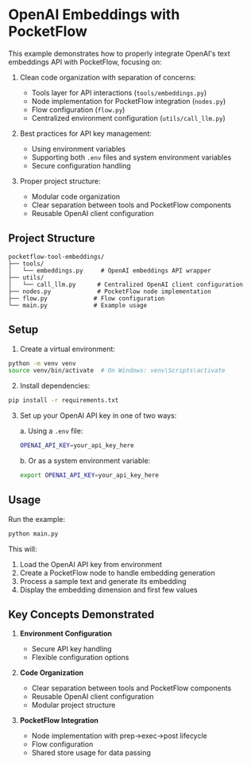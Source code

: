 # OpenAI Embeddings with PocketFlow

This example demonstrates how to properly integrate OpenAI's text embeddings API with PocketFlow, focusing on:

1. Clean code organization with separation of concerns:

   - Tools layer for API interactions (`tools/embeddings.py`)
   - Node implementation for PocketFlow integration (`nodes.py`)
   - Flow configuration (`flow.py`)
   - Centralized environment configuration (`utils/call_llm.py`)

2. Best practices for API key management:

   - Using environment variables
   - Supporting both `.env` files and system environment variables
   - Secure configuration handling

3. Proper project structure:
   - Modular code organization
   - Clear separation between tools and PocketFlow components
   - Reusable OpenAI client configuration

## Project Structure

```
pocketflow-tool-embeddings/
├── tools/
│   └── embeddings.py     # OpenAI embeddings API wrapper
├── utils/
│   └── call_llm.py      # Centralized OpenAI client configuration
├── nodes.py             # PocketFlow node implementation
├── flow.py             # Flow configuration
└── main.py             # Example usage
```

## Setup

1. Create a virtual environment:

```bash
python -m venv venv
source venv/bin/activate  # On Windows: venv\Scripts\activate
```

2. Install dependencies:

```bash
pip install -r requirements.txt
```

3. Set up your OpenAI API key in one of two ways:

   a. Using a `.env` file:

   ```bash
   OPENAI_API_KEY=your_api_key_here
   ```

   b. Or as a system environment variable:

   ```bash
   export OPENAI_API_KEY=your_api_key_here
   ```

## Usage

Run the example:

```bash
python main.py
```

This will:

1. Load the OpenAI API key from environment
2. Create a PocketFlow node to handle embedding generation
3. Process a sample text and generate its embedding
4. Display the embedding dimension and first few values

## Key Concepts Demonstrated

1. **Environment Configuration**

   - Secure API key handling
   - Flexible configuration options

2. **Code Organization**

   - Clear separation between tools and PocketFlow components
   - Reusable OpenAI client configuration
   - Modular project structure

3. **PocketFlow Integration**
   - Node implementation with prep->exec->post lifecycle
   - Flow configuration
   - Shared store usage for data passing
